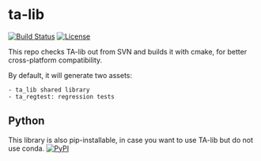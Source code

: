 # ta-lib
[![Build Status](https://github.com/timkpaine/ta-lib/workflows/Build%20Status/badge.svg?branch=main)](https://github.com/timkpaine/ta-lib/actions?query=workflow%3A%22Build+Status%22)
[![License](https://img.shields.io/badge/License-BSD-3-green)](https://github.com/timkpaine/ta-lib/)

This repo checks TA-lib out from SVN and builds it with cmake, for better cross-platform compatibility.

By default, it will generate two assets:

    - ta_lib shared library
    - ta_regtest: regression tests

## Python
This library is also pip-installable, in case you want to use TA-lib but do not use conda.
[![PyPI](https://img.shields.io/pypi/v/libta_lib.svg)](https://pypi.python.org/pypi/libta_lib/)



